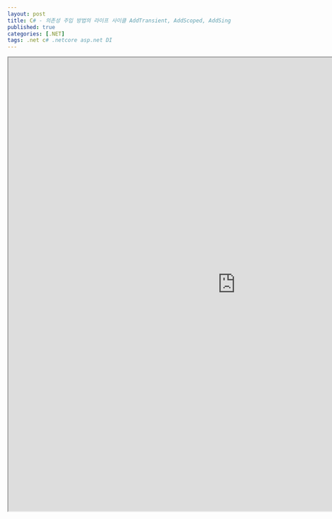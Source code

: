 ```yaml
---
layout: post
title: C# - 의존성 주입 방법의 라이프 사이클 AddTransient, AddScoped, AddSingleton
published: true
categories: [.NET]
tags: .net c# .netcore asp.net DI
---  
```

<iframe width="1024" height="1024" width="1024" height="1024" src="https://docs.google.com/document/d/e/2PACX-1vRFi_2Z6yMOWNwWfILDXGsbqYS3aJfiO6aO2u22Awy-pQ5XEEz0GpIOjehif47noYsR06jT6z_pD6Mr/pub?embedded=true"></iframe>    
   
